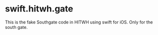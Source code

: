 # swift.hitwh.gate
This is the fake Southgate code in HITWH using swift for iOS.
Only for the south gate.
